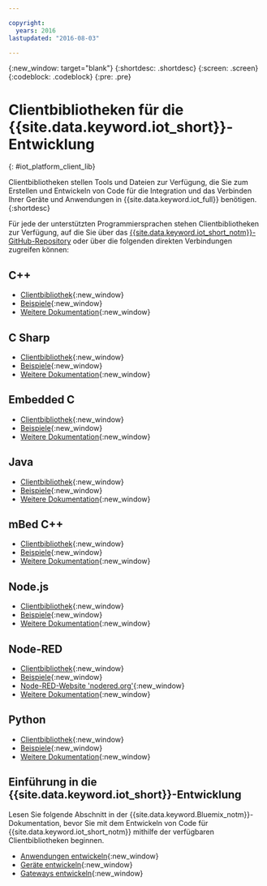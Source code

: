 ```yaml
---

copyright:
  years: 2016
lastupdated: "2016-08-03"

---
```


{:new_window: target="blank"}
{:shortdesc: .shortdesc}
{:screen: .screen}
{:codeblock: .codeblock}
{:pre: .pre}

# Clientbibliotheken für die {{site.data.keyword.iot_short}}-Entwicklung
{: #iot_platform_client_lib}

Clientbibliotheken stellen Tools und Dateien zur Verfügung, die Sie zum Erstellen und Entwickeln von Code für die Integration und das Verbinden Ihrer Geräte und Anwendungen in {{site.data.keyword.iot_full}} benötigen.
{:shortdesc}

Für jede der unterstützten Programmiersprachen stehen Clientbibliotheken zur Verfügung, auf die Sie über das [{{site.data.keyword.iot_short_notm}}-GitHub-Repository](https://github.com/ibm-watson-iot) oder über die folgenden direkten Verbindungen zugreifen können:

## C++

- [Clientbibliothek](https://github.com/ibm-watson-iot/iot-cpp){:new_window}
- [Beispiele](https://github.com/ibm-watson-iot/iot-cpp/tree/master/samples){:new_window}
- [Weitere Dokumentation](https://github.com/ibm-watson-iot/iot-cpp/blob/master/README.md){:new_window}

## C Sharp
- [Clientbibliothek](https://github.com/ibm-watson-iot/iot-csharp){:new_window}
- [Beispiele](https://github.com/ibm-watson-iot/iot-csharp/tree/master/sample){:new_window}
- [Weitere Dokumentation](https://github.com/ibm-watson-iot/iot-csharp/blob/master/README.md){:new_window}

## Embedded C

- [Clientbibliothek](https://github.com/ibm-watson-iot/iot-embeddedc){:new_window}
- [Beispiele](https://github.com/ibm-watson-iot/iot-embeddedc/tree/master/samples){:new_window}
- [Weitere Dokumentation](https://github.com/ibm-watson-iot/iot-embeddedc/blob/master/README.md){:new_window}


## Java
- [Clientbibliothek](https://github.com/ibm-watson-iot/iot-java){:new_window}
- [Beispiele](https://github.com/ibm-watson-iot/iot-java#samples){:new_window}
- [Weitere Dokumentation](https://github.com/ibm-watson-iot/iot-java/blob/master/README.md){:new_window}

## mBed C++

- [Clientbibliothek](https://developer.mbed.org/teams/IBM_IoT/code/IBMIoTF/){:new_window}
- [Beispiele](https://developer.mbed.org/teams/IBM_IoT/code/IBMIoTClientLibrarySample/){:new_window}
- [Weitere Dokumentation](http://iotf.readthedocs.io/en/latest/devices/libraries/mbedcpp.html){:new_window}

## Node.js
- [Clientbibliothek](https://github.com/ibm-watson-iot/iot-nodejs){:new_window}
- [Beispiele](https://github.com/ibm-watson-iot/iot-nodejs/tree/master/samples){:new_window}
- [Weitere Dokumentation](https://github.com/ibm-watson-iot/iot-nodejs/blob/master/README.md){:new_window}

## Node-RED
- [Clientbibliothek](https://github.com/ibm-watson-iot/iot-nodered){:new_window}
- [Beispiele](https://github.com/ibm-watson-iot/iot-nodered/tree/master/samples/rpi){:new_window}
- [Node-RED-Website 'nodered.org'](http://nodered.org/){:new_window}
- [Weitere Dokumentation](https://github.com/ibm-watson-iot/iot-nodered/blob/master/README.md){:new_window}

## Python
- [Clientbibliothek](https://github.com/ibm-watson-iot/iot-python){:new_window}
- [Beispiele](https://github.com/ibm-watson-iot/iot-python/tree/master/samples){:new_window}
- [Weitere Dokumentation](https://github.com/ibm-watson-iot/iot-python/blob/master/README.rst){:new_window}

## Einführung in die {{site.data.keyword.iot_short}}-Entwicklung

Lesen Sie folgende Abschnitt in der {{site.data.keyword.Bluemix_notm}}-Dokumentation, bevor Sie mit dem Entwickeln von Code für {{site.data.keyword.iot_short_notm}} mithilfe der verfügbaren Clientbibliotheken beginnen.

- [Anwendungen entwickeln](applications/api.html){:new_window}
- [Geräte entwickeln](devices/api.html){:new_window}
- [Gateways entwickeln](gateways/mqtt.html){:new_window}
